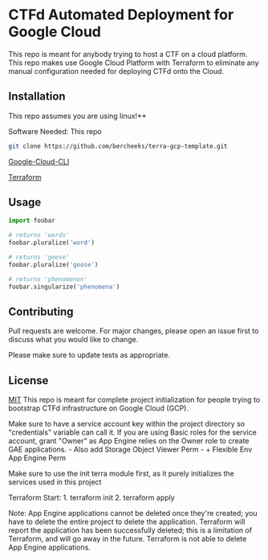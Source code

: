 # CTFd Automated Deployment for Google Cloud

This repo is meant for anybody trying to host a CTF on a cloud platform. This repo makes use
Google Cloud Platform with Terraform to eliminate any manual configuration needed for deploying
CTFd onto the Cloud.

## Installation

This repo assumes you are using linux!**

Software Needed:
This repo
```bash
git clone https://github.com/bercheeks/terra-gcp-template.git
```

[Google-Cloud-CLI](https://cloud.google.com/sdk/docs/install)

[Terraform](https://learn.hashicorp.com/tutorials/terraform/install-cli)

## Usage

```python
import foobar

# returns 'words'
foobar.pluralize('word')

# returns 'geese'
foobar.pluralize('goose')

# returns 'phenomenon'
foobar.singularize('phenomena')
```

## Contributing
Pull requests are welcome. For major changes, please open an issue first to discuss what you would like to change.

Please make sure to update tests as appropriate.

## License
[MIT](https://choosealicense.com/licenses/mit/)
This repo is meant for complete project initialization for people trying to bootstrap CTFd infrastructure on Google Cloud (GCP).

Make sure to have a service account key within the project directory so "credentials" variable can call it. If you are using Basic roles for the service account, grant "Owner" as App Engine relies on the Owner role to create GAE applications.
	- Also add Storage Object Viewer Perm
	- + Flexible Env App Engine Perm

Make sure to use the init terra module first, as it purely initializes the services used in this project

Terraform Start:
	1. terraform init
	2. terraform apply

Note: App Engine applications cannot be deleted once they're created; you have to delete the entire project to delete the application. Terraform will report the application has been successfully deleted; this is a limitation of Terraform, and will go away in the future. Terraform is not able to delete App Engine applications.